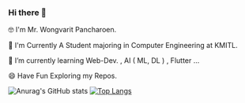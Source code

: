 ### Hi there 👋 ####

🤓 I'm Mr. Wongvarit Pancharoen.

🏫 I'm Currently A Student majoring in Computer Engineering at KMITL.

🌱 I’m currently learning Web-Dev. , AI ( ML, DL ) , Flutter ...

😄 Have Fun Exploring my Repos.
<!--
**Glairly/Glairly** is a ✨ _special_ ✨ repository because its `README.md` (this file) appears on your GitHub profile.

Here are some ideas tnameo get you started:

- 🔭 I’m currently working on ...
- 🌱 I’m currently learning ...
- 👯 I’m looking to collaborate on ...
- 🤔 I’m looking for help with ...
- 💬 Ask me about ...
- 📫 How to reach me: ...
- 😄 Pronouns: ...
- ⚡ Fun fact: ...
-->
![Anurag's GitHub stats](https://github-readme-stats.vercel.app/api?username=Glairly&show_icons=true&theme=radical) 
[![Top Langs](https://github-readme-stats.vercel.app/api/top-langs/?username=Glairly&layout=compact&theme=radical)](https://github.com/anuraghazra/github-readme-stats)
